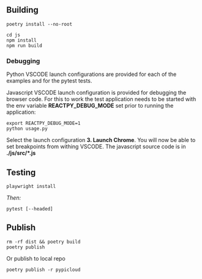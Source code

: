 ## Building

    poetry install --no-root

    cd js
    npm install
    npm run build

### Debugging

Python VSCODE launch configurations are provided for each of the 
examples and for the pytest tests.

Javascript VSCODE launch configuration is provided for debugging the
browser code. For this to work the test application needs to be 
started with the env variable **REACTPY_DEBUG_MODE** set prior to 
running the application:

    export REACTPY_DEBUG_MODE=1 
    python usage.py

Select the launch configuration **3. Launch Chrome**. You will
now be able to set breakpoints from withing VSCODE. The javascript
source code is in **./js/src/*.js**

## Testing

    playwright install

*Then:*

    pytest [--headed]

## Publish 

    rm -rf dist && poetry build
    poetry publish

Or publish to local repo

    poetry publish -r pypicloud
